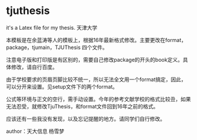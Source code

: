 # tjuthesis

it's a Latex file for my thesis. 天津大学

本模板是在余蓝涛等人的模板上，根据16年最新格式修改。主要更改在format，package，tjumain，TJUThesis 四个文件。

注意电子版和打印版是有区别的，需要自己修改package的开头的book定义。具体修改，请自行百度。

由于学校要求的页眉页脚比较不统一，所以无法全文用一个format搞定，因此，可以分开来设置。见setup文件下的两个format。

公式等环境与正文的空行，需手动设置。今年的参考文献学校的格式比较丑，如果无法忍受，就修改TjuThesis，和format文件回到16年之前的格式。

应该还有一些我没有发现，以及忘记提醒的地方。请同学们自行修改。


author：天大信息 杨雪梦
